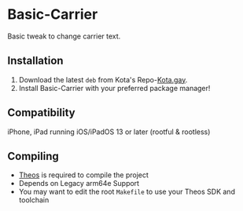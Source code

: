 # Basic-Carrier
 Basic tweak to change carrier text. 

## Installation
1. Download the latest `deb` from Kota's Repo-[Kota.gay](https://Kota.gay/).
2. Install Basic-Carrier with your preferred package manager!

## Compatibility
iPhone, iPad running iOS/iPadOS 13 or later
(rootful & rootless)

## Compiling
  - [Theos](https://theos.dev/) is required to compile the project
  - Depends on Legacy arm64e Support
  - You may want to edit the root `Makefile` to use your Theos SDK and toolchain
